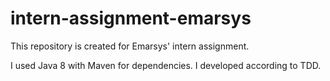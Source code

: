 # intern-assignment-emarsys
This repository is created for Emarsys' intern assignment.

I used Java 8 with Maven for dependencies. I developed according to TDD.
